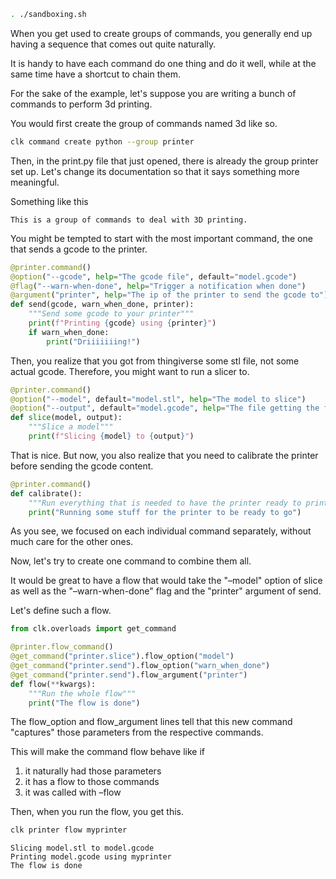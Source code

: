 ```bash
. ./sandboxing.sh
```

When you get used to create groups of commands, you generally end up having a sequence that comes out quite naturally.

It is handy to have each command do one thing and do it well, while at the same time have a shortcut to chain them.

For the sake of the example, let's suppose you are writing a bunch of commands to perform 3d printing.

You would first create the group of commands named 3d like so.

```bash
clk command create python --group printer
```

Then, in the print.py file that just opened, there is already the group printer set up. Let's change its documentation so that it says something more meaningful.

Something like this

    This is a group of commands to deal with 3D printing.

You might be tempted to start with the most important command, the one that sends a gcode to the printer.

```python
@printer.command()
@option("--gcode", help="The gcode file", default="model.gcode")
@flag("--warn-when-done", help="Trigger a notification when done")
@argument("printer", help="The ip of the printer to send the gcode to")
def send(gcode, warn_when_done, printer):
    """Send some gcode to your printer"""
    print(f"Printing {gcode} using {printer}")
    if warn_when_done:
        print("Driiiiiiing!")
```

Then, you realize that you got from thingiverse some stl file, not some actual gcode. Therefore, you might want to run a slicer to.

```python
@printer.command()
@option("--model", default="model.stl", help="The model to slice")
@option("--output", default="model.gcode", help="The file getting the final gcode")
def slice(model, output):
    """Slice a model"""
    print(f"Slicing {model} to {output}")
```

That is nice. But now, you also realize that you need to calibrate the printer before sending the gcode content.

```python
@printer.command()
def calibrate():
    """Run everything that is needed to have the printer ready to print"""
    print("Running some stuff for the printer to be ready to go")
```

As you see, we focused on each individual command separately, without much care for the other ones.

Now, let's try to create one command to combine them all.

It would be great to have a flow that would take the "&#x2013;model" option of slice as well as the "&#x2013;warn-when-done" flag and the "printer" argument of send.

Let's define such a flow.

```python
from clk.overloads import get_command

@printer.flow_command()
@get_command("printer.slice").flow_option("model")
@get_command("printer.send").flow_option("warn_when_done")
@get_command("printer.send").flow_argument("printer")
def flow(**kwargs):
    """Run the whole flow"""
    print("The flow is done")
```

The flow\_option and flow\_argument lines tell that this new command "captures" those parameters from the respective commands.

This will make the command flow behave like if

1.  it naturally had those parameters
2.  it has a flow to those commands
3.  it was called with &#x2013;flow

Then, when you run the flow, you get this.

```bash
clk printer flow myprinter
```

    Slicing model.stl to model.gcode
    Printing model.gcode using myprinter
    The flow is done